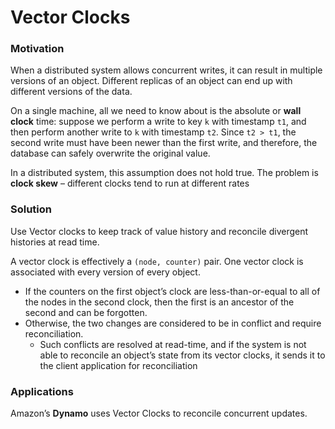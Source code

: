 # Vector Clocks

### Motivation

When a distributed system allows concurrent writes, it can result in multiple versions of an object. Different replicas of an object can end up with different versions of the data.

On a single machine, all we need to know about is the absolute or **wall clock** time: suppose we perform a write to key `k` with timestamp `t1`, and then perform another write to `k` with timestamp `t2`. Since `t2 > t1`, the second write must have been newer than the first write, and therefore, the database can safely overwrite the original value.

In a distributed system, this assumption does not hold true. The problem is **clock skew** – different clocks tend to run at different rates

### Solution

Use Vector clocks to keep track of value history and reconcile divergent histories at read time.&#x20;

A vector clock is effectively a `(node, counter)` pair. One vector clock is associated with every version of every object.&#x20;

* If the counters on the first object’s clock are less-than-or-equal to all of the nodes in the second clock, then the first is an ancestor of the second and can be forgotten.&#x20;
* Otherwise, the two changes are considered to be in conflict and require reconciliation.&#x20;
  * Such conflicts are resolved at read-time, and if the system is not able to reconcile an object’s state from its vector clocks, it sends it to the client application for reconciliation

### Applications

Amazon’s **Dynamo** uses Vector Clocks to reconcile concurrent updates.
